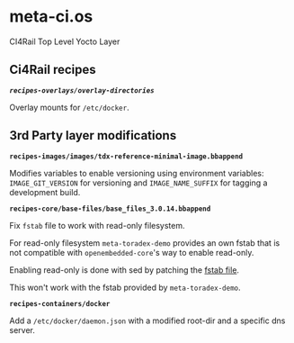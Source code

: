 # meta-ci.os

CI4Rail Top Level Yocto Layer

## Ci4Rail recipes

***`recipes-overlays/overlay-directories`***

Overlay mounts for `/etc/docker`.

## 3rd Party layer modifications

**`recipes-images/images/tdx-reference-minimal-image.bbappend`**

Modifies variables to enable versioning using environment variables: `IMAGE_GIT_VERSION` for versioning and `IMAGE_NAME_SUFFIX` for tagging a development build.

**`recipes-core/base-files/base_files_3.0.14.bbappend`**

Fix `fstab` file to work with read-only filesystem.

For read-only filesystem `meta-toradex-demo` provides an own fstab that is not compatible with `openembedded-core`'s way to enable read-only.

Enabling read-only is done with sed by patching the [fstab file](https://github.com/openembedded/openembedded-core/blob/master/meta/classes/rootfs-postcommands.bbclass#L95-L98).

This won't work with the fstab provided by `meta-toradex-demo`.

**`recipes-containers/docker`**

Add a `/etc/docker/daemon.json` with a modified root-dir and a specific dns server.
